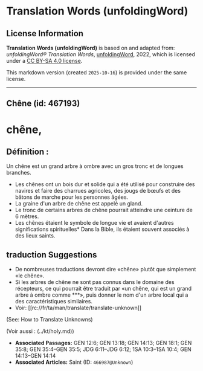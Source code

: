 # Translation Words (unfoldingWord)

## License Information

**Translation Words (unfoldingWord)** is based on and adapted from: _unfoldingWord® Translation Words_, [unfoldingWord](https://unfoldingword.org/utw), 2022, which is licensed under a [CC BY-SA 4.0 license](https://creativecommons.org/licenses/by-sa/4.0/legalcode.en).

This markdown version (created `2025-10-16`) is provided under the same license.



--------------------------------

## Chêne (id: 467193)

chêne,
======

Définition :
------------

Un chêne est un grand arbre à ombre avec un gros tronc et de longues branches.

* Les chênes ont un bois dur et solide qui a été utilisé pour construire des navires et faire des charrues agricoles, des jougs de bœufs et des bâtons de marche pour les personnes âgées.
* La graine d'un arbre de chêne est appelé un gland.
* Le tronc de certains arbres de chêne pourrait atteindre une ceinture de 6 mètres.
* Les chênes étaient le symbole de longue vie et avaient d'autres significations spirituelles\* Dans la Bible, ils étaient souvent associés à des lieux saints.

traduction Suggestions
----------------------

* De nombreuses traductions devront dire «chêne» plutôt que simplement «le chêne».
* Si les arbres de chêne ne sont pas connus dans le domaine des récepteurs, ce qui pourrait être traduit par «un chêne, qui est un grand arbre à ombre comme \*\*\*», puis donner le nom d'un arbre local qui a des caractéristiques similaires.
* Voir: \[\[rc://fr/ta/man/translate/translate\-unknown]]

(See: How to Translate Unknowns)

(Voir aussi : (../kt/holy.md))

* **Associated Passages:** GEN 12:6; GEN 13:18; GEN 14:13; GEN 18:1; GEN 35:8; GEN 35:4–GEN 35:5; JDG 6:11–JDG 6:12; 1SA 10:3–1SA 10:4; GEN 14:13–GEN 14:14
* **Associated Articles:** Saint (ID: `466987@Unknown`)

